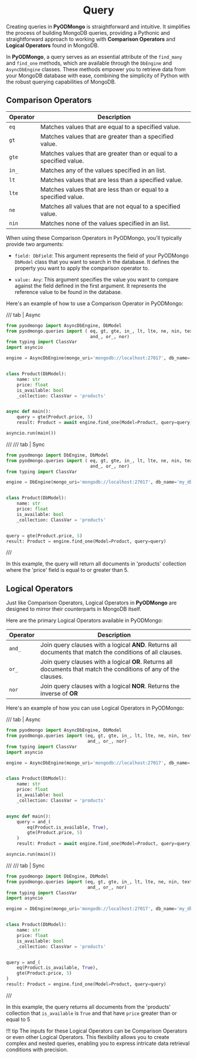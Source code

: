 # <center>Query</center>

Creating queries in **PyODMongo** is straightforward and intuitive. It simplifies the process of building MongoDB queries, providing a Pythonic and straightforward approach to working with **Comparison Operators** and **Logical Operators** found in MongoDB.

In **PyODMongo**, a query serves as an essential attribute of the `find_many` and `find_one` methods, which are available through the `DbEngine` and `AsyncDbEngine` classes. These methods empower you to retrieve data from your MongoDB database with ease, combining the simplicity of Python with the robust querying capabilities of MongoDB.

## Comparison Operators

| Operator | Description                          |
| ---------| ------------------------------------ |
| `eq`     | Matches values that are equal to a specified value.  |
| `gt`     | Matches values that are greater than a specified value. |
| `gte`    | Matches values that are greater than or equal to a specified value. |
| `in_`    | Matches any of the values specified in an list. |
| `lt`     | Matches values that are less than a specified value. |
| `lte`    | Matches values that are less than or equal to a specified value. |
| `ne`     | Matches all values that are not equal to a specified value. |
| `nin`    | Matches none of the values specified in an list. |


When using these Comparison Operators in PyODMongo, you'll typically provide two arguments:

- `field: DbField`: This argument represents the field of your PyODMongo `DbModel` class that you want to search in the database. It defines the property you want to apply the comparison operator to.

- `value: Any`: This argument specifies the value you want to compare against the field defined in the first argument. It represents the reference value to be found in the database.

Here's an example of how to use a Comparison Operator in PyODMongo:

/// tab | Async
```python hl_lines="18"
from pyodmongo import AsyncDbEngine, DbModel
from pyodmongo.queries import ( eq, gt, gte, in_, lt, lte, ne, nin, text, 
                                and_, or_, nor)
from typing import ClassVar
import asyncio

engine = AsyncDbEngine(mongo_uri='mongodb://localhost:27017', db_name='my_db')


class Product(DbModel):
    name: str
    price: float
    is_available: bool
    _collection: ClassVar = 'products'


async def main():
    query = gte(Product.price, 5)
    result: Product = await engine.find_one(Model=Product, query=query)

asyncio.run(main())
```
///
/// tab | Sync
```python hl_lines="16"
from pyodmongo import DbEngine, DbModel
from pyodmongo.queries import ( eq, gt, gte, in_, lt, lte, ne, nin, text, 
                                and_, or_, nor)
from typing import ClassVar

engine = DbEngine(mongo_uri='mongodb://localhost:27017', db_name='my_db')


class Product(DbModel):
    name: str
    price: float
    is_available: bool
    _collection: ClassVar = 'products'


query = gte(Product.price, 5)
result: Product = engine.find_one(Model=Product, query=query)
```
///

In this example, the query will return all documents  in 'products' collection where the 'price' field is equal to or greater than 5.

## Logical Operators

Just like Comparison Operators, Logical Operators in **PyODMongo** are designed to mirror their counterparts in MongoDB itself.

Here are the primary Logical Operators available in PyODMongo:

| Operator | Description                          |
| ---------| ------------------------------------ |
| `and_` | Join query clauses with a logical **AND**. Returns all documents that match the conditions of all clauses. |
| `or_` | Join query clauses with a logical **OR**. Returns all documents that match the conditions of any of the clauses. |
| `nor` | Join query clauses with a logical **NOR**. Returns the inverse of **OR** |


Here's an example of how you can use Logical Operators in PyODMongo:

/// tab | Async
```python hl_lines="18"
from pyodmongo import AsyncDbEngine, DbModel
from pyodmongo.queries import (eq, gt, gte, in_, lt, lte, ne, nin, text,
                               and_, or_, nor)
from typing import ClassVar
import asyncio

engine = AsyncDbEngine(mongo_uri='mongodb://localhost:27017', db_name='my_db')


class Product(DbModel):
    name: str
    price: float
    is_available: bool
    _collection: ClassVar = 'products'


async def main():
    query = and_(
        eq(Product.is_available, True),
        gte(Product.price, 5)
    )
    result: Product = await engine.find_one(Model=Product, query=query)

asyncio.run(main())
```
///
/// tab | Sync
```python hl_lines="17"
from pyodmongo import DbEngine, DbModel
from pyodmongo.queries import (eq, gt, gte, in_, lt, lte, ne, nin, text,
                               and_, or_, nor)
from typing import ClassVar
import asyncio

engine = DbEngine(mongo_uri='mongodb://localhost:27017', db_name='my_db')


class Product(DbModel):
    name: str
    price: float
    is_available: bool
    _collection: ClassVar = 'products'


query = and_(
    eq(Product.is_available, True),
    gte(Product.price, 5)
)
result: Product = engine.find_one(Model=Product, query=query)

```
///

In this example, the query returns all documents from the 'products' collection that `is_available` is `True` and that have `price` greater than or equal to 5

!!! tip
    The inputs for these Logical Operators can be Comparison Operators or even other Logical Operators. This flexibility allows you to create complex and nested queries, enabling you to express intricate data retrieval conditions with precision.